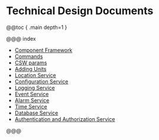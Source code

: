# Technical Design Documents

@@toc { .main depth=1 }

@@@ index

* [Component Framework](framework/framework.md)
* [Commands](command/command.md)
* [CSW params](params/params.md)
* [Adding Units](units/adding-unit.md)
* [Location Service](location/location.md)
* [Configuration Service](configuration/configuration.md)
* [Logging Service](logging/logging.md)
* [Event Service](event/event.md)
* [Alarm Service](alarm/alarm.md)
* [Time Service](time/time.md)
* [Database Service](database/database.md)
* [Authentication and Authorization Service](aas/aas.md)

@@@